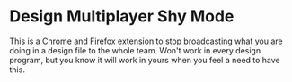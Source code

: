 # Design Multiplayer Shy Mode

This is a [Chrome](https://chrome.google.com/webstore/detail/design-multiplayer-shy-mo/meonpbcjifebgdghhbbipjpinpffminm) and [Firefox](https://addons.mozilla.org/en-US/firefox/addon/design-multiplayer-shy-mode/) extension to stop broadcasting what you are doing in a design file to the whole team.
Won't work in every design program, but you know it will work in yours when you feel a need to have this.
